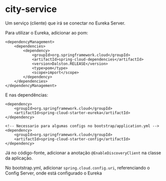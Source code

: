 # city-service

Um serviço (cliente) que irá se conectar no Eureka Server.


Para utilizar o Eureka, adicionar ao pom:
```
<dependencyManagement>
	<dependencies>
		<dependency>
			<groupId>org.springframework.cloud</groupId>
			<artifactId>spring-cloud-dependencies</artifactId>
			<version>Dalston.RELEASE</version>
			<type>pom</type>
			<scope>import</scope>
		</dependency>
	</dependencies>
</dependencyManagement>
```

E nas dependências:
```
<dependency>
	<groupId>org.springframework.cloud</groupId>
	<artifactId>spring-cloud-starter-eureka</artifactId>
</dependency>

<!-- Necessario para algumas configs no bootstrap/application.yml -->
<dependency>
	<groupId>org.springframework.cloud</groupId>
	<artifactId>spring-cloud-starter-config</artifactId>
</dependency>
```

Já no código-fonte, adicionar a anotação ```@EnableDiscoveryClient``` na classe da aplicação.

No bootstrap.yml, adicionar ```spring.cloud.config.uri```, referenciando o Config Server, onde está configurado o Eureka